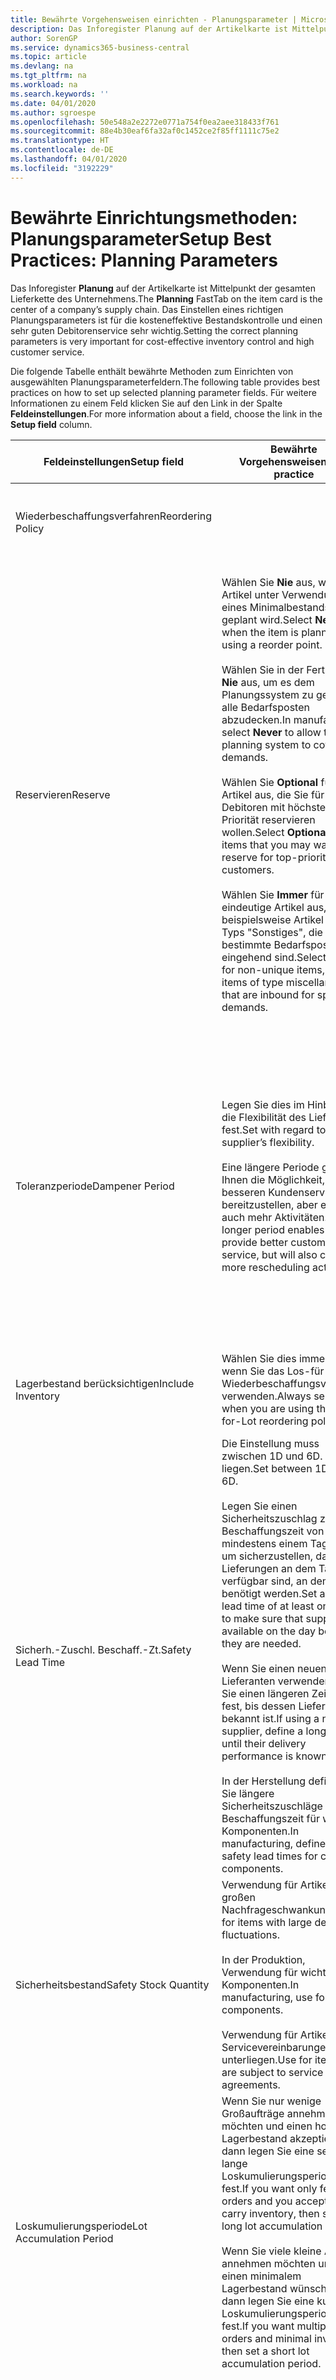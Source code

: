 ```yaml
---
title: Bewährte Vorgehensweisen einrichten - Planungsparameter | Microsoft Docs
description: Das Inforegister Planung auf der Artikelkarte ist Mittelpunkt der gesamten Lieferkette des Unternehmens. Das Einstellen eines richtigen Planungsparameters ist für die kosteneffektive Bestandskontrolle und einen sehr guten Debitorenservice sehr wichtig.
author: SorenGP
ms.service: dynamics365-business-central
ms.topic: article
ms.devlang: na
ms.tgt_pltfrm: na
ms.workload: na
ms.search.keywords: ''
ms.date: 04/01/2020
ms.author: sgroespe
ms.openlocfilehash: 50e548a2e2272e0771a754f0ea2aee318433f761
ms.sourcegitcommit: 88e4b30eaf6fa32af0c1452ce2f85ff1111c75e2
ms.translationtype: HT
ms.contentlocale: de-DE
ms.lasthandoff: 04/01/2020
ms.locfileid: "3192229"
---
```

# <a name="setup-best-practices-planning-parameters"></a><span data-ttu-id="e7eb4-104">Bewährte Einrichtungsmethoden: Planungsparameter</span><span class="sxs-lookup"><span data-stu-id="e7eb4-104">Setup Best Practices: Planning Parameters</span></span>
<span data-ttu-id="e7eb4-105">Das Inforegister **Planung** auf der Artikelkarte ist Mittelpunkt der gesamten Lieferkette des Unternehmens.</span><span class="sxs-lookup"><span data-stu-id="e7eb4-105">The **Planning** FastTab on the item card is the center of a company’s supply chain.</span></span> <span data-ttu-id="e7eb4-106">Das Einstellen eines richtigen Planungsparameters ist für die kosteneffektive Bestandskontrolle und einen sehr guten Debitorenservice sehr wichtig.</span><span class="sxs-lookup"><span data-stu-id="e7eb4-106">Setting the correct planning parameters is very important for cost-effective inventory control and high customer service.</span></span>  

 <span data-ttu-id="e7eb4-107">Die folgende Tabelle enthält bewährte Methoden zum Einrichten von ausgewählten Planungsparameterfeldern.</span><span class="sxs-lookup"><span data-stu-id="e7eb4-107">The following table provides best practices on how to set up selected planning parameter fields.</span></span> <span data-ttu-id="e7eb4-108">Für weitere Informationen zu einem Feld klicken Sie auf den Link in der Spalte **Feldeinstellungen**.</span><span class="sxs-lookup"><span data-stu-id="e7eb4-108">For more information about a field, choose the link in the **Setup field** column.</span></span>  

|<span data-ttu-id="e7eb4-109">Feldeinstellungen</span><span class="sxs-lookup"><span data-stu-id="e7eb4-109">Setup field</span></span>|<span data-ttu-id="e7eb4-110">Bewährte Vorgehensweisen</span><span class="sxs-lookup"><span data-stu-id="e7eb4-110">Best practice</span></span>|<span data-ttu-id="e7eb4-111">Bemerkung</span><span class="sxs-lookup"><span data-stu-id="e7eb4-111">Comment</span></span>|  
|-----------------|-------------------|-------------|  
|<span data-ttu-id="e7eb4-112">Wiederbeschaffungsverfahren</span><span class="sxs-lookup"><span data-stu-id="e7eb4-112">Reordering Policy</span></span>||<span data-ttu-id="e7eb4-113">Weitere Informationen finden Sie unter [Bewährte Einrichtungsmethoden: Wiederbeschaffungsverfahren](setup-best-practices-reordering-policies.md).</span><span class="sxs-lookup"><span data-stu-id="e7eb4-113">For more information, see [Setup Best Practices: Reordering Policies](setup-best-practices-reordering-policies.md).</span></span>|  
|<span data-ttu-id="e7eb4-114">Reservieren</span><span class="sxs-lookup"><span data-stu-id="e7eb4-114">Reserve</span></span>|<span data-ttu-id="e7eb4-115">Wählen Sie **Nie** aus, wenn der Artikel unter Verwendung eines Minimalbestands geplant wird.</span><span class="sxs-lookup"><span data-stu-id="e7eb4-115">Select **Never** when the item is planned using a reorder point.</span></span><br /><br /> <span data-ttu-id="e7eb4-116">Wählen Sie in der Fertigung **Nie** aus, um es dem Planungssystem zu gestatten, alle Bedarfsposten abzudecken.</span><span class="sxs-lookup"><span data-stu-id="e7eb4-116">In manufacturing, select **Never** to allow the planning system to cover all demands.</span></span><br /><br /> <span data-ttu-id="e7eb4-117">Wählen Sie **Optional** für Artikel aus, die Sie für Debitoren mit höchster Priorität reservieren wollen.</span><span class="sxs-lookup"><span data-stu-id="e7eb4-117">Select **Optional** for items that you may want to reserve for top-priority customers.</span></span><br /><br /> <span data-ttu-id="e7eb4-118">Wählen Sie **Immer** für nicht eindeutige Artikel aus, wie beispielsweise Artikel des Typs "Sonstiges", die für bestimmte Bedarfsposten eingehend sind.</span><span class="sxs-lookup"><span data-stu-id="e7eb4-118">Select **Always** for non-unique items, such as items of type miscellaneous that are inbound for specific demands.</span></span>|<span data-ttu-id="e7eb4-119">Reservierungen wirken im Allgemeinen dem Zweck der Planung entgegen, nämlich einem Ausgleich zwischen Bedarf und Vorrat.</span><span class="sxs-lookup"><span data-stu-id="e7eb4-119">Reservations generally counteract the purpose of planning, which is to balance demand and supply.</span></span> <span data-ttu-id="e7eb4-120">Daher sollten Artikel, die für die Planung eingerichtet wurden, im Allgemeinen nicht reserviert werden.</span><span class="sxs-lookup"><span data-stu-id="e7eb4-120">Therefore, items that are set up for planning should generally not be reserved.</span></span><br /><br /> <span data-ttu-id="e7eb4-121">Wenn der Benutzer eine Lagerbestandsmenge für zukünftigen Bedarf reserviert, wird die Planungsgrundlage gestört, und der Minimalbestand funktioniert möglicherweise nicht ordnungsgemäß.</span><span class="sxs-lookup"><span data-stu-id="e7eb4-121">If the user reserves an inventory quantity for future demand, then the planning foundation will be disturbed, and the reorder point may not work correctly.</span></span> <span data-ttu-id="e7eb4-122">Selbst wenn der voraussichtliche Lagerbestand im Hinblick auf den Minimalbestand akzeptabel ist, stehen die Mengen möglicherweise aufgrund der Reservierung nicht zur Verfügung.</span><span class="sxs-lookup"><span data-stu-id="e7eb4-122">Even if the projected inventory level is acceptable with regard to the reorder point, the quantities may not be available because of the reservation.</span></span>|  
|<span data-ttu-id="e7eb4-123">Toleranzperiode</span><span class="sxs-lookup"><span data-stu-id="e7eb4-123">Dampener Period</span></span>|<span data-ttu-id="e7eb4-124">Legen Sie dies im Hinblick auf die Flexibilität des Lieferanten fest.</span><span class="sxs-lookup"><span data-stu-id="e7eb4-124">Set with regard to the supplier’s flexibility.</span></span><br /><br /> <span data-ttu-id="e7eb4-125">Eine längere Periode gibt Ihnen die Möglichkeit, besseren Kundenservice bereitzustellen, aber erfordert auch mehr Aktivitäten.</span><span class="sxs-lookup"><span data-stu-id="e7eb4-125">A longer period enables you to provide better customer service, but will also cause more rescheduling actions.</span></span>|<span data-ttu-id="e7eb4-126">Wenn für den Lieferanten eine letzte Änderungen zu den Aufträgen akzeptiert wird, verwenden Sie eine längere Periode für neu zu planende Aktionen.</span><span class="sxs-lookup"><span data-stu-id="e7eb4-126">If the supplier accepts last-minute changes to orders, then use a longer period, but be prepared for more rescheduling actions.</span></span> <span data-ttu-id="e7eb4-127">Wenn für den Lieferanten eine feste Planung erforderlich ist, dann halten Sie die Periode so kurz wie möglich.</span><span class="sxs-lookup"><span data-stu-id="e7eb4-127">If the supplier requires firm planning, then shorten the period as much as possible.</span></span><br /><br /> <span data-ttu-id="e7eb4-128">Informationen zur globalen Einrichtung, siehe **Toleranzperiode** under [Designdetails: Parameter Planen](design-details-planning-parameters.md)</span><span class="sxs-lookup"><span data-stu-id="e7eb4-128">For information about the **Dampener Period** field , see [Design Details: Planning Parameters](design-details-planning-parameters.md).</span></span>|  
|<span data-ttu-id="e7eb4-129">Lagerbestand berücksichtigen</span><span class="sxs-lookup"><span data-stu-id="e7eb4-129">Include Inventory</span></span>|<span data-ttu-id="e7eb4-130">Wählen Sie dies immer aus, wenn Sie das Los-für-Los-Wiederbeschaffungsverfahren verwenden.</span><span class="sxs-lookup"><span data-stu-id="e7eb4-130">Always select when you are using the Lot-for-Lot reordering policy.</span></span>|<span data-ttu-id="e7eb4-131">Wählen Sie dies nur in bestimmten Fällen nicht aus, beispielsweise wenn keine Lagerartikel verkäuflich sind.</span><span class="sxs-lookup"><span data-stu-id="e7eb4-131">Do not select only in special situations, such as when inventory items are not sellable.</span></span>|  
|<span data-ttu-id="e7eb4-132">Sicherh.-Zuschl. Beschaff.-Zt.</span><span class="sxs-lookup"><span data-stu-id="e7eb4-132">Safety Lead Time</span></span>|<span data-ttu-id="e7eb4-133">Die Einstellung muss zwischen 1D und 6D. liegen.</span><span class="sxs-lookup"><span data-stu-id="e7eb4-133">Set between 1D and 6D.</span></span><br /><br /> <span data-ttu-id="e7eb4-134">Legen Sie einen Sicherheitszuschlag zur Beschaffungszeit von mindestens einem Tag fest, um sicherzustellen, dass die Lieferungen an dem Tag verfügbar sind, an dem sie benötigt werden.</span><span class="sxs-lookup"><span data-stu-id="e7eb4-134">Set a safety lead time of at least one day to make sure that supplies are available on the day before they are needed.</span></span><br /><br /> <span data-ttu-id="e7eb4-135">Wenn Sie einen neuen Lieferanten verwenden, legen Sie einen längeren Zeitraum fest, bis dessen Liefertreue bekannt ist.</span><span class="sxs-lookup"><span data-stu-id="e7eb4-135">If using a new supplier, define a longer time until their delivery performance is known.</span></span><br /><br /> <span data-ttu-id="e7eb4-136">In der Herstellung definieren Sie längere Sicherheitszuschläge zur Beschaffungszeit für wichtige Komponenten.</span><span class="sxs-lookup"><span data-stu-id="e7eb4-136">In manufacturing, define longer safety lead times for critical components.</span></span>|<span data-ttu-id="e7eb4-137">Vom System geplante Lieferungen, um zu vermeiden, dass am gleichen Tag, an dem Bestand nicht lieferbar ist, Bestand nicht lieferbar ist.</span><span class="sxs-lookup"><span data-stu-id="e7eb4-137">Supply that is planned by the system to avoid a stock-out will arrive on the same day that the stock-out occurs.</span></span> <span data-ttu-id="e7eb4-138">Dies kann sich möglicherweise als mehrere Stunden zu spät erweisen, wenn beispielsweise der Bedarf morgens erforderlich ist und die Lieferung am Nachmittag eingeht.</span><span class="sxs-lookup"><span data-stu-id="e7eb4-138">This may be several hours too late if, for example, the demand is needed in the morning and the supply arrives in the afternoon.</span></span> <span data-ttu-id="e7eb4-139">**Hinweis:** Das Feld **Sicherh.-Zuschl.-Zt.** verwendet den Basiskalender.</span><span class="sxs-lookup"><span data-stu-id="e7eb4-139">**Note:**  The **Safety Lead Time** field uses the base calendar.</span></span> <span data-ttu-id="e7eb4-140">Daher bedeutet 14T nicht notwendigerweise zwei Wochen.</span><span class="sxs-lookup"><span data-stu-id="e7eb4-140">Therefore, 14D is not necessarily two weeks.</span></span>|  
|<span data-ttu-id="e7eb4-141">Sicherheitsbestand</span><span class="sxs-lookup"><span data-stu-id="e7eb4-141">Safety Stock Quantity</span></span>|<span data-ttu-id="e7eb4-142">Verwendung für Artikel mit großen Nachfrageschwankungen.</span><span class="sxs-lookup"><span data-stu-id="e7eb4-142">Use for items with large demand fluctuations.</span></span><br /><br /> <span data-ttu-id="e7eb4-143">In der Produktion, Verwendung für wichtige Komponenten.</span><span class="sxs-lookup"><span data-stu-id="e7eb4-143">In manufacturing, use for critical components.</span></span><br /><br /> <span data-ttu-id="e7eb4-144">Verwendung für Artikel, die Servicevereinbarungen unterliegen.</span><span class="sxs-lookup"><span data-stu-id="e7eb4-144">Use for items that are subject to service agreements.</span></span>|<span data-ttu-id="e7eb4-145">Wenn das Feld **Minimalbestant** nicht ausgefüllt ist, dann dient der Sicherheitsbestand auch als Minimalbestand.</span><span class="sxs-lookup"><span data-stu-id="e7eb4-145">If the **Reorder Point** field is not filled, then the safety stock quantity also functions as a reorder point.</span></span>|  
|<span data-ttu-id="e7eb4-146">Loskumulierungsperiode</span><span class="sxs-lookup"><span data-stu-id="e7eb4-146">Lot Accumulation Period</span></span>|<span data-ttu-id="e7eb4-147">Wenn Sie nur wenige Großaufträge annehmen möchten und einen hohen Lagerbestand akzeptieren, dann legen Sie eine sehr lange Loskumulierungsperiode fest.</span><span class="sxs-lookup"><span data-stu-id="e7eb4-147">If you want only few big orders and you accept to carry inventory, then set a long lot accumulation period.</span></span><br /><br /> <span data-ttu-id="e7eb4-148">Wenn Sie viele kleine Aufträge annehmen möchten und sich einen minimalem Lagerbestand wünschen, dann legen Sie eine kurze Loskumulierungsperiode fest.</span><span class="sxs-lookup"><span data-stu-id="e7eb4-148">If you want multiple small orders and minimal inventory, then set a short lot accumulation period.</span></span>|<span data-ttu-id="e7eb4-149">Die Loskumulierungsperiode ist im Allgemeinen die längste Periode, in der Sie über Lagerbestand verfügen.</span><span class="sxs-lookup"><span data-stu-id="e7eb4-149">The lot accumulation period is generally the longest period that you will carry inventory.</span></span>|  
|<span data-ttu-id="e7eb4-150">Minimalbestand</span><span class="sxs-lookup"><span data-stu-id="e7eb4-150">Reorder Point</span></span>|<span data-ttu-id="e7eb4-151">Ermitteln Sie den Minimalbestand auf Basis des Anforderungsprofils des Artikels.</span><span class="sxs-lookup"><span data-stu-id="e7eb4-151">Base the reorder point on the item’s demand profile.</span></span>|<span data-ttu-id="e7eb4-152">Wenn laut historischen Daten während einer Beschaffungszeit von sieben Tagen der durchschnittliche Bedarf des Artikels 100 Einheiten beträgt, kann der Minimalbestand auf 100 festgelegt werden.</span><span class="sxs-lookup"><span data-stu-id="e7eb4-152">If historical data shows that the item’s average demand is 100 units during a lead time of seven days, then the reorder point can be set to 100 as a minimum.</span></span><br /><br /> <span data-ttu-id="e7eb4-153">Das bedeutet, dass bei einer Abnahme des Lagerbestands auf unter 100 Einheiten das Planungssystem die Wiederbeschaffung des Artikels vorschlägt, da für die Wiederbeschaffung sieben Tage benötigt werden und genügend Einheiten vorhanden sein müssen, um den Bedarf in diesen sieben Tagen zu decken.</span><span class="sxs-lookup"><span data-stu-id="e7eb4-153">This means that when the inventory level falls below 100 units, then the planning system will suggest to replenish because it takes seven days to supply the item, and there must be enough to cover the demand within those seven days.</span></span>|  
|<span data-ttu-id="e7eb4-154">Zeitrahmen</span><span class="sxs-lookup"><span data-stu-id="e7eb4-154">Time Bucket</span></span>|<span data-ttu-id="e7eb4-155">Ein leeres Feld bedeutet, dass der Lagerbestand jeden Tag überprüft wird.</span><span class="sxs-lookup"><span data-stu-id="e7eb4-155">Leave blank, meaning that the inventory level is checked every day.</span></span>|<span data-ttu-id="e7eb4-156">Bei täglicher Überprüfung des Lagerbestands ist eine optimale Planung des Minimalbestands sichergestellt.</span><span class="sxs-lookup"><span data-stu-id="e7eb4-156">Checking the inventory level every day ensures optimal reorder point planning.</span></span> <span data-ttu-id="e7eb4-157">**Hinweis:** Ein Zeitrahmen von 1W bedeutet, dass der Lagerbestand möglicherweise eine Woche bevor ein Beschaffungsauftrag vorgeschlagen wird, unter dem Minimalbestand liegt.</span><span class="sxs-lookup"><span data-stu-id="e7eb4-157">**Note:**  A time bucket of 1W means that the inventory level may be below the reorder point for one week before a supply order is suggested.</span></span>|  
|<span data-ttu-id="e7eb4-158">Rundungspräzision</span><span class="sxs-lookup"><span data-stu-id="e7eb4-158">Rounding Precision</span></span>|<span data-ttu-id="e7eb4-159">In der teuren Produktion auf 0,00001 festgelegt.</span><span class="sxs-lookup"><span data-stu-id="e7eb4-159">In expensive manufacturing, set to 0.00001.</span></span>|<span data-ttu-id="e7eb4-160">Große Rundungsmengen an Ausschuss oder Materialverbrauch können zu sehr hohen Lagerkosten führen.</span><span class="sxs-lookup"><span data-stu-id="e7eb4-160">Large rounding quantities of scrap or material consumption can amount to very large inventory costs.</span></span> <span data-ttu-id="e7eb4-161">Es kann daher von Bedeutung sein, die kleinste Rundungspräzision festzulegen, um diese potenziellen Kosten zu minimieren.</span><span class="sxs-lookup"><span data-stu-id="e7eb4-161">It may therefore be relevant to set the smallest rounding precision to minimize this potential cost.</span></span>|  

> [!NOTE]  
>  <span data-ttu-id="e7eb4-162">Die bewährten Methoden zu Planungsparametern auf Artikelkarten gelten auch für dieselben Felder auf Lagerhaltungsdatenkarten.</span><span class="sxs-lookup"><span data-stu-id="e7eb4-162">The best practices for planning parameters on item cards also apply to the same fields on SKU cards.</span></span>  
>   
>  <span data-ttu-id="e7eb4-163">Wenn Unternehmen den Bedarf an verschiedenen Lagerorten planen, empfiehlt es sich, für jeden Standort Lagerhaltungsdaten festzulegen und den gesamten Bedarf mit einem Wert im Feld **Lagerortcode** zu erstellen.</span><span class="sxs-lookup"><span data-stu-id="e7eb4-163">If companies plan for demand at different locations, then it is strongly advised to define SKUs for each location and that all demand is created by using a value in the **Location Code** field.</span></span> <span data-ttu-id="e7eb4-164">Weitere Informationen finden Sie unter [Designdetails: Bedarf an leerem Lagerort](design-details-demand-at-blank-location.md)</span><span class="sxs-lookup"><span data-stu-id="e7eb4-164">For more information, see [Design Details: Demand at Blank Location](design-details-demand-at-blank-location.md).</span></span>  

## <a name="see-also"></a><span data-ttu-id="e7eb4-165">Siehe auch</span><span class="sxs-lookup"><span data-stu-id="e7eb4-165">See Also</span></span>  
 <span data-ttu-id="e7eb4-166">[Bewährte Einrichtungsmethoden: Beschaffungsplanung](setup-best-practices-supply-planning.md) </span><span class="sxs-lookup"><span data-stu-id="e7eb4-166">[Setup Best Practices: Supply Planning](setup-best-practices-supply-planning.md) </span></span>  
 <span data-ttu-id="e7eb4-167">[Designdetails: Beschaffungsplanung](design-details-supply-planning.md) </span><span class="sxs-lookup"><span data-stu-id="e7eb4-167">[Design Details: Supply Planning](design-details-supply-planning.md) </span></span>  
 [<span data-ttu-id="e7eb4-168">Richten Sie komplexe Anwendungsbereiche mithilfe bewährter Methoden ein</span><span class="sxs-lookup"><span data-stu-id="e7eb4-168">Set Up Complex Application Areas Using Best Practices</span></span>](set-up-complex-application-areas-using-best-practices.md)  
 [<span data-ttu-id="e7eb4-169">Designdetails: Bedarf an leerem Lagerort</span><span class="sxs-lookup"><span data-stu-id="e7eb4-169">Design Details: Demand at Blank Location</span></span>](design-details-demand-at-blank-location.md)  
 <span data-ttu-id="e7eb4-170">[Arbeiten mit [!INCLUDE[d365fin](includes/d365fin_md.md)]](ui-work-product.md)</span><span class="sxs-lookup"><span data-stu-id="e7eb4-170">[Working with [!INCLUDE[d365fin](includes/d365fin_md.md)]](ui-work-product.md)</span></span>
